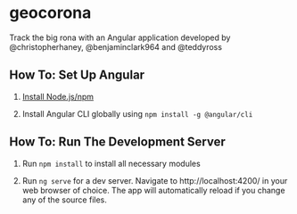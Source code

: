 # geocorona

Track the big rona with an Angular application developed by @christopherhaney, @benjaminclark964 and @teddyross

## How To: Set Up Angular

1. [Install Node.js/npm](https://nodejs.org/en/download/)

2. Install Angular CLI globally using `npm install -g @angular/cli`

## How To: Run The Development Server

1. Run `npm install` to install all necessary modules

2. Run `ng serve` for a dev server. Navigate to http://localhost:4200/ in your web browser of choice. The app will automatically reload if you change any of the source files.